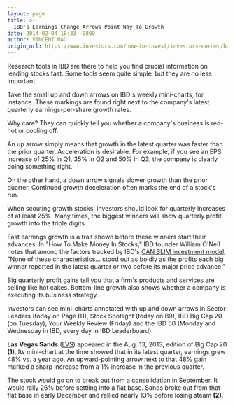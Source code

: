 ```yaml
---
layout: page
title: >-
  IBD's Earnings Change Arrows Point Way To Growth
date: 2014-02-04 18:33 -0800
author: VINCENT MAO
origin_url: https://www.investors.com/how-to-invest/investors-corner/how-to-track-earnings-changes
---
```





Research tools in IBD are there to help you find crucial information on leading stocks fast. Some tools seem quite simple, but they are no less important.


Take the small up and down arrows on IBD's weekly mini-charts, for instance. These markings are found right next to the company's latest quarterly earnings-per-share growth rates.


Why care? They can quickly tell you whether a company's business is red-hot or cooling off.


An up arrow simply means that growth in the latest quarter was faster than the prior quarter. Acceleration is desirable. For example, if you see an EPS increase of 25% in Q1, 35% in Q2 and 50% in Q3, the company is clearly doing something right.


On the other hand, a down arrow signals slower growth than the prior quarter. Continued growth deceleration often marks the end of a stock's run.


When scouting growth stocks, investors should look for quarterly increases of at least 25%. Many times, the biggest winners will show quarterly profit growth into the triple digits.


Fast earnings growth is a trait shown before these winners start their advances. In "How To Make Money In Stocks," IBD founder William O'Neil notes that among the factors tracked by IBD's [CAN SLIM investment model](http://education.investors.com/), "None of these characteristics... stood out as boldly as the profits each big winner reported in the latest quarter or two before its major price advance."


Big quarterly profit gains tell you that a firm's products and services are selling like hot cakes. Bottom-line growth also shows whether a company is executing its business strategy.


Investors can see mini-charts annotated with up and down arrows in Sector Leaders (today on Page B1), Stock Spotlight (today on B9), IBD Big Cap 20 (on Tuesday), Your Weekly Review (Friday) and the IBD 50 (Monday and Wednesday in IBD, every day in IBD Leaderboard).


**Las Vegas Sands** ([LVS](https://research.investors.com/quote.aspx?symbol=LVS)) appeared in the Aug. 13, 2013, edition of Big Cap 20 **(1)**. Its mini-chart at the time showed that in its latest quarter, earnings grew 48% vs. a year ago. An upward-pointing arrow next to that 48% gain marked a sharp increase from a 1% increase in the previous quarter.


The stock would go on to break out from a consolidation in September. It would rally 26% before settling into a flat base. Sands broke out from that flat base in early December and rallied nearly 13% before losing steam **(2)**.




